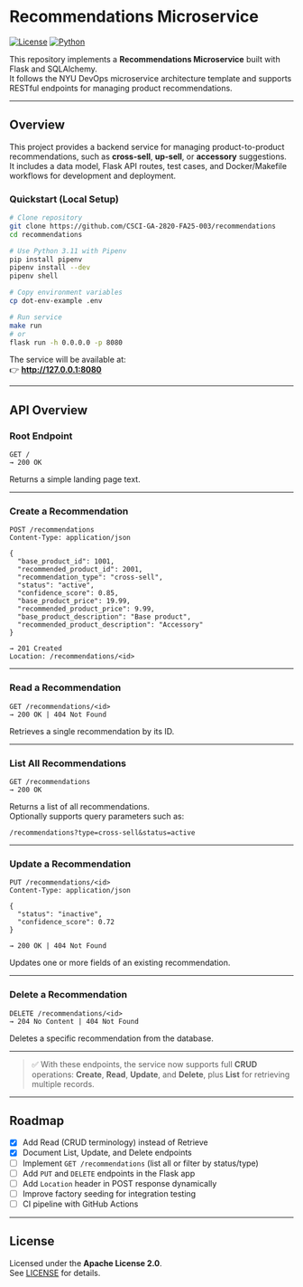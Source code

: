 # Recommendations Microservice

[![License](https://img.shields.io/badge/License-Apache_2.0-blue.svg)](https://opensource.org/licenses/Apache-2.0)
[![Python](https://img.shields.io/badge/Language-Python-blue.svg)](https://python.org/)

This repository implements a **Recommendations Microservice** built with Flask and SQLAlchemy.  
It follows the NYU DevOps microservice architecture template and supports RESTful endpoints for managing product recommendations.

---

## Overview

This project provides a backend service for managing product-to-product recommendations, such as **cross-sell**, **up-sell**, or **accessory** suggestions.  
It includes a data model, Flask API routes, test cases, and Docker/Makefile workflows for development and deployment.

### Quickstart (Local Setup)

```bash
# Clone repository
git clone https://github.com/CSCI-GA-2820-FA25-003/recommendations
cd recommendations

# Use Python 3.11 with Pipenv
pip install pipenv
pipenv install --dev
pipenv shell

# Copy environment variables
cp dot-env-example .env

# Run service
make run
# or
flask run -h 0.0.0.0 -p 8080
```

The service will be available at:  
👉 **http://127.0.0.1:8080**

---

## API Overview

### Root Endpoint
```
GET /
→ 200 OK
```
Returns a simple landing page text.

---

### Create a Recommendation
```
POST /recommendations
Content-Type: application/json

{
  "base_product_id": 1001,
  "recommended_product_id": 2001,
  "recommendation_type": "cross-sell",
  "status": "active",
  "confidence_score": 0.85,
  "base_product_price": 19.99,
  "recommended_product_price": 9.99,
  "base_product_description": "Base product",
  "recommended_product_description": "Accessory"
}

→ 201 Created
Location: /recommendations/<id>
```

---

### Read a Recommendation
```
GET /recommendations/<id>
→ 200 OK | 404 Not Found
```
Retrieves a single recommendation by its ID.

---

### List All Recommendations
```
GET /recommendations
→ 200 OK
```
Returns a list of all recommendations.  
Optionally supports query parameters such as:
```
/recommendations?type=cross-sell&status=active
```

---

### Update a Recommendation
```
PUT /recommendations/<id>
Content-Type: application/json

{
  "status": "inactive",
  "confidence_score": 0.72
}

→ 200 OK | 404 Not Found
```
Updates one or more fields of an existing recommendation.

---

### Delete a Recommendation
```
DELETE /recommendations/<id>
→ 204 No Content | 404 Not Found
```
Deletes a specific recommendation from the database.

---

> ✅ With these endpoints, the service now supports full **CRUD** operations:
> **Create**, **Read**, **Update**, and **Delete**, plus **List** for retrieving multiple records.

---

## Roadmap

- [x] Add Read (CRUD terminology) instead of Retrieve
- [x] Document List, Update, and Delete endpoints
- [ ] Implement `GET /recommendations` (list all or filter by status/type)
- [ ] Add `PUT` and `DELETE` endpoints in the Flask app
- [ ] Add `Location` header in POST response dynamically
- [ ] Improve factory seeding for integration testing
- [ ] CI pipeline with GitHub Actions

---

## License

Licensed under the **Apache License 2.0**.  
See [LICENSE](LICENSE) for details.
